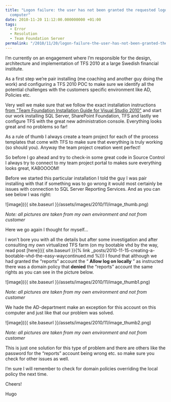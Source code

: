 ```yaml
---
title: "Logon failure: the user has not been granted the requested logon type at this
  computer"
date: 2010-11-20 11:12:00.000000000 +01:00
tags:
  - Error
  - Resolution
  - Team Foundation Server
permalink: "/2010/11/20/logon-failure-the-user-has-not-been-granted-the-requested-logon-type-at-this-computer/"
---
```


I’m currently on an engagement where I’m responsible for the design, architecture and implementation of TFS 2010 at a large Swedish financial institute.

As a first step we’re pair installing (me coaching and another guy doing the work) and configuring a TFS 2010 POC to make sure we identify all the potential challenges with the customers specific environment like AD, Policies etc.

Very well we make sure that we follow the exact installation instructions [from "Team Foundation Installation Guide for Visual Studio 2010"](http://www.microsoft.com/downloads/en/details.aspx?FamilyID=2d531219-2c39-4c69-88ef-f5ae6ac18c9f) and start our work installing SQL Server, SharePoint Foundation, TFS and lastly we configure TFS with the great new administration console. Everything looks great and no problems so far!

As a rule of thumb I always create a team project for each of the process templates that come with TFS to make sure that everything is truly working (so should you). Anyway the team project creation went perfect!

So before I go ahead and try to check-in some great code in Source Control I always try to connect to my team project portal to makes sure everything looks great, KABOOOOM!

Before we started this particular installation I told the guy I was pair installing with that if something was to go wrong it would most certainly be issues with connection to SQL Server Reporting Services. And as you can see below I was right:

![image]({{ site.baseurl }}/assets/images/2010/11/image_thumb.png)

_Note: all pictures are taken from my own environment and not from customer_

Here we go again I thought for myself…

I won’t bore you with all the details but after some investigation and after consulting my own virtualized TFS farm (on my bootable vhd by the way, read post [here]({{ site.baseurl }}{% link _posts/2010-11-15-creating-a-bootable-vhd-the-easy-waycontinued.md %})) I found that although we had granted the “reports” account the “ **Allow log on locally** ” as instructed there was a domain policy that **denied** the “reports” account the same rights as you can see in the picture below.

![image]({{ site.baseurl }}/assets/images/2010/11/image_thumb1.png)

_Note: all pictures are taken from my own environment and not from customer_

We hade the AD-department make an exception for this account on this computer and just like that our problem was solved.

![image]({{ site.baseurl }}/assets/images/2010/11/image_thumb2.png)

_Note: all pictures are taken from my own environment and not from customer_

This is just one solution for this type of problem and there are others like the password for the “reports” account being wrong etc. so make sure you check for other issues as well.

I’m sure I will remember to check for domain policies overriding the local policy the next time.

Cheers!

Hugo

